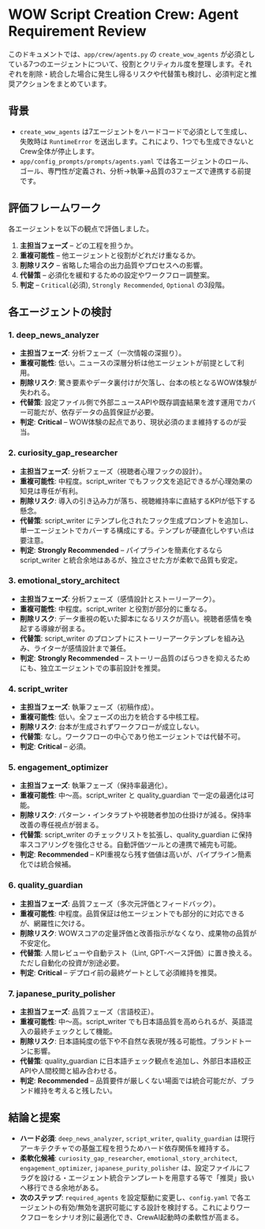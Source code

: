 # WOW Script Creation Crew: Agent Requirement Review

このドキュメントでは、`app/crew/agents.py` の `create_wow_agents` が必須としている7つのエージェントについて、役割とクリティカル度を整理します。それぞれを削除・統合した場合に発生し得るリスクや代替策も検討し、必須判定と推奨アクションをまとめています。

## 背景

- `create_wow_agents` は7エージェントをハードコードで必須として生成し、失敗時は `RuntimeError` を送出します。これにより、1つでも生成できないとCrew全体が停止します。
- `app/config_prompts/prompts/agents.yaml` では各エージェントのロール、ゴール、専門性が定義され、分析→執筆→品質の3フェーズで連携する前提です。

## 評価フレームワーク

各エージェントを以下の観点で評価しました。

1. **主担当フェーズ** – どの工程を担うか。
2. **重複可能性** – 他エージェントと役割がどれだけ重なるか。
3. **削除リスク** – 省略した場合の出力品質やプロセスへの影響。
4. **代替策** – 必須化を緩和するための設定やワークフロー調整案。
5. **判定** – `Critical`(必須), `Strongly Recommended`, `Optional` の3段階。

## 各エージェントの検討

### 1. deep_news_analyzer
- **主担当フェーズ**: 分析フェーズ（一次情報の深掘り）。
- **重複可能性**: 低い。ニュースの深層分析は他エージェントが前提として利用。
- **削除リスク**: 驚き要素やデータ裏付けが欠落し、台本の核となるWOW体験が失われる。
- **代替策**: 設定ファイル側で外部ニュースAPIや既存調査結果を渡す運用でカバー可能だが、依存データの品質保証が必要。
- **判定**: **Critical** – WOW体験の起点であり、現状必須のまま維持するのが妥当。

### 2. curiosity_gap_researcher
- **主担当フェーズ**: 分析フェーズ（視聴者心理フックの設計）。
- **重複可能性**: 中程度。script_writer でもフック文を追記できるが心理効果の知見は専任が有利。
- **削除リスク**: 導入の引き込み力が落ち、視聴維持率に直結するKPIが低下する懸念。
- **代替策**: script_writer にテンプレ化されたフック生成プロンプトを追加し、単一エージェントでカバーする構成にする。テンプレが硬直化しやすい点は要注意。
- **判定**: **Strongly Recommended** – パイプラインを簡素化するなら script_writer と統合余地はあるが、独立させた方が柔軟で品質も安定。

### 3. emotional_story_architect
- **主担当フェーズ**: 分析フェーズ（感情設計とストーリーアーク）。
- **重複可能性**: 中程度。script_writer と役割が部分的に重なる。
- **削除リスク**: データ重視の乾いた脚本になるリスクが高い。視聴者感情を喚起する導線が弱まる。
- **代替策**: script_writer のプロンプトにストーリーアークテンプレを組み込み、ライターが感情設計まで兼任。
- **判定**: **Strongly Recommended** – ストーリー品質のばらつきを抑えるためにも、独立エージェントでの事前設計を推奨。

### 4. script_writer
- **主担当フェーズ**: 執筆フェーズ（初稿作成）。
- **重複可能性**: 低い。全フェーズの出力を統合する中核工程。
- **削除リスク**: 台本が生成されずワークフローが成立しない。
- **代替策**: なし。ワークフローの中心であり他エージェントでは代替不可。
- **判定**: **Critical** – 必須。

### 5. engagement_optimizer
- **主担当フェーズ**: 執筆フェーズ（保持率最適化）。
- **重複可能性**: 中〜高。script_writer と quality_guardian で一定の最適化は可能。
- **削除リスク**: パターン・インタラプトや視聴者参加の仕掛けが減る。保持率改善の専任視点が弱まる。
- **代替策**: script_writer のチェックリストを拡張し、quality_guardian に保持率スコアリングを強化させる。自動評価ツールとの連携で補完も可能。
- **判定**: **Recommended** – KPI重視なら残す価値は高いが、パイプライン簡素化では統合候補。

### 6. quality_guardian
- **主担当フェーズ**: 品質フェーズ（多次元評価とフィードバック）。
- **重複可能性**: 中程度。品質保証は他エージェントでも部分的に対応できるが、網羅性に欠ける。
- **削除リスク**: WOWスコアの定量評価と改善指示がなくなり、成果物の品質が不安定化。
- **代替策**: 人間レビューや自動テスト（Lint, GPT-ベース評価）に置き換える。ただし自動化の投資が別途必要。
- **判定**: **Critical** – デプロイ前の最終ゲートとして必須維持を推奨。

### 7. japanese_purity_polisher
- **主担当フェーズ**: 品質フェーズ（言語校正）。
- **重複可能性**: 中〜高。script_writer でも日本語品質を高められるが、英語混入の最終チェックとして機能。
- **削除リスク**: 日本語純度の低下や不自然な表現が残る可能性。ブランドトーンに影響。
- **代替策**: quality_guardian に日本語チェック観点を追加し、外部日本語校正APIや人間校閲と組み合わせる。
- **判定**: **Recommended** – 品質要件が厳しくない場面では統合可能だが、ブランド維持を考えると残したい。

## 結論と提案

- **ハード必須**: `deep_news_analyzer`, `script_writer`, `quality_guardian` は現行アーキテクチャでの基盤工程を担うためハード依存関係を維持する。
- **柔軟化候補**: `curiosity_gap_researcher`, `emotional_story_architect`, `engagement_optimizer`, `japanese_purity_polisher` は、設定ファイルにフラグを設ける・エージェント統合テンプレートを用意する等で「推奨」扱いへ移行できる余地がある。
- **次のステップ**: `required_agents` を設定駆動に変更し、`config.yaml` で各エージェントの有効/無効を選択可能にする設計を検討する。これによりワークフローをシナリオ別に最適化でき、CrewAI起動時の柔軟性が高まる。

